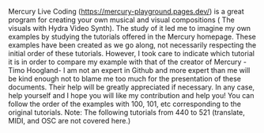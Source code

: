 Mercury Live Coding (https://mercury-playground.pages.dev/) is a great program for creating your own musical and visual compositions ( The visuals with Hydra Video Synth). The study of it led me to imagine my own examples by studying the tutorials offered in the Mercury homepage. 
These examples have been created as we go along, not necessarily respecting the initial order of these tutorials. However, I took care to indicate which tutorial it is in order to compare my example with that of the creator of Mercury -Timo Hoogland- 
I am not an expert in Github and more expert than me will be kind enough not to blame me too much for the presentation of these documents. Their help will be greatly appreciated if necessary.
In any case, help yourself and I hope you will like my contribution and help you! 
You can follow the order of the examples with 100, 101, etc corresponding to the original tutorials.
Note: The following tutorials from 440 to 521 (translate, MIDI, and OSC are not covered here.)
